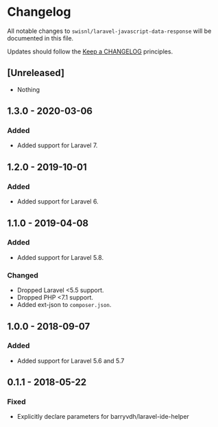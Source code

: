 # Changelog

All notable changes to `swisnl/laravel-javascript-data-response` will be documented in this file.

Updates should follow the [Keep a CHANGELOG](http://keepachangelog.com/) principles.

## [Unreleased]

- Nothing

## 1.3.0 - 2020-03-06

### Added
- Added support for Laravel 7.

## 1.2.0 - 2019-10-01

### Added
- Added support for Laravel 6.

## 1.1.0 - 2019-04-08

### Added
- Added support for Laravel 5.8.

### Changed
- Dropped Laravel <5.5 support.
- Dropped PHP <7.1 support.
- Added ext-json to `composer.json`.

## 1.0.0 - 2018-09-07

### Added
- Added support for Laravel 5.6 and 5.7

## 0.1.1 - 2018-05-22

### Fixed
- Explicitly declare parameters for barryvdh/laravel-ide-helper
